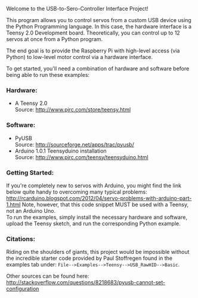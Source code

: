 Welcome to the USB-to-Sero-Controller Interface Project!

This program allows you to control servos from a custom USB device using the 
Python Programming language.  In this case, the hardware interface is a 
Teensy 2.0 Development board.  Theoretically, you can control up to 12 
servos at once from a Python program.

The end goal is to provide the Raspberry Pi with high-level access (via Python)
 to low-level motor control via a hardware interface.

To get started, you'll need a combination of hardware and software before 
being able to run these examples:

### Hardware:
- A Teensy 2.0  
   Source: http://www.pjrc.com/store/teensy.html  

### Software:
- PyUSB  
   Source: http://sourceforge.net/apps/trac/pyusb/  
- Arduino 1.0.1 Teensyduino installation  
   Source: http://www.pjrc.com/teensy/teensyduino.html

### Getting Started:
  If you're completely new to servos with Arduino, you might find the link 
below quite handy to overcoming many typical problems:
http://rcarduino.blogspot.com/2012/04/servo-problems-with-arduino-part-1.html
Note, however, that this code snippet MUST be used with a Teensy, not an 
Arduino Uno.  
  To run the examples, simply install the necessary hardware and software, 
upload the Teensy sketch, and run the corresponding Python example.


### Citations:
  Riding on the shoulders of giants, this project would be impossible without
 the incredible starter code provided by Paul Stoffregen found in the examples 
tab under: `File-->Examples-->Teensy-->USB_RawHID-->Basic`.  

Other sources can be found here:  
  http://stackoverflow.com/questions/8218683/pyusb-cannot-set-configuration
